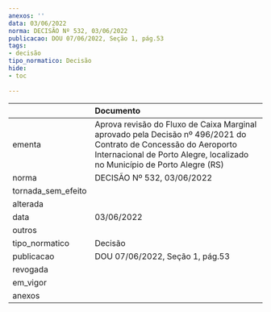 ```yaml
---
anexos: ''
data: 03/06/2022
norma: DECISÃO Nº 532, 03/06/2022
publicacao: DOU 07/06/2022, Seção 1, pág.53
tags:
- decisão
tipo_normatico: Decisão
hide: 
- toc 
 
---
```


|                    | Documento                                                                                                                                                                                     |
|:-------------------|:----------------------------------------------------------------------------------------------------------------------------------------------------------------------------------------------|
| ementa             | Aprova revisão do Fluxo de Caixa Marginal aprovado pela Decisão nº 496/2021 do Contrato de Concessão do Aeroporto Internacional de Porto Alegre, localizado no Município de Porto Alegre (RS) |
| norma              | DECISÃO Nº 532, 03/06/2022                                                                                                                                                                    |
| tornada_sem_efeito |                                                                                                                                                                                               |
| alterada           |                                                                                                                                                                                               |
| data               | 03/06/2022                                                                                                                                                                                    |
| outros             |                                                                                                                                                                                               |
| tipo_normatico     | Decisão                                                                                                                                                                                       |
| publicacao         | DOU 07/06/2022, Seção 1, pág.53                                                                                                                                                               |
| revogada           |                                                                                                                                                                                               |
| em_vigor           |                                                                                                                                                                                               |
| anexos             |                                                                                                                                                                                               |